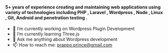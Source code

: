 #### 5+ years of experience creating and maintaining web applications using variety of technologies including PHP , Laravel , Wordpress , Node , Linux , Git, Android  and penetration testing .
- 🔭 I’m currently working on Wordpress Plugin Development
- 🌱 I’m currently learning Three.js
- 💬 Ask me anything about Wordpress development
- 📫 How to reach me: prappo.prince@gmail.com

<!--
**prappo/prappo** is a ✨ _special_ ✨ repository because its `README.md` (this file) appears on your GitHub profile.

Here are some ideas to get you started:

- 🔭 I’m currently working on ...
- 🌱 I’m currently learning ...
- 👯 I’m looking to collaborate on ...
- 🤔 I’m looking for help with ...
- 💬 Ask me about ...
- 📫 How to reach me: ...
- 😄 Pronouns: ...
- ⚡ Fun fact: ...
-->

